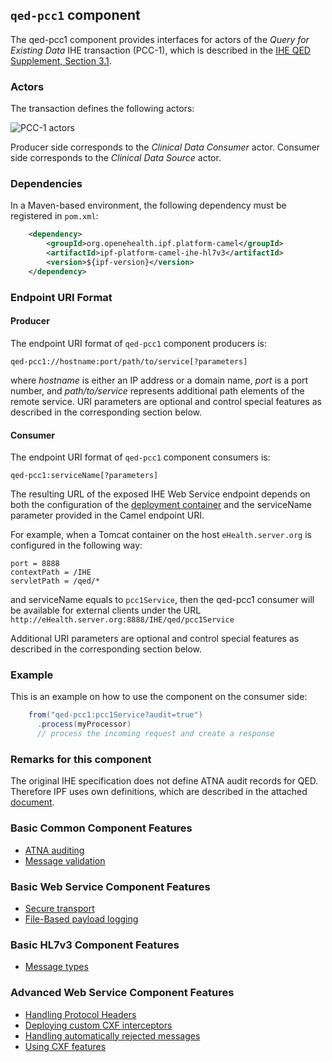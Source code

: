 
## `qed-pcc1` component

The qed-pcc1 component provides interfaces for actors of the *Query for Existing Data* IHE transaction (PCC-1),
which is described in the [IHE QED Supplement, Section 3.1](https://www.ihe.net/Technical_Framework/upload/IHE_PCC_Query_for_Existing_Data_QED_Supplement_TI_2008-08-22.pdf).

### Actors

The transaction defines the following actors:

![PCC-1 actors](images/pcc1.png)

Producer side corresponds to the *Clinical Data Consumer* actor.
Consumer side corresponds to the *Clinical Data Source* actor.

### Dependencies

In a Maven-based environment, the following dependency must be registered in `pom.xml`:

```xml
    <dependency>
        <groupId>org.openehealth.ipf.platform-camel</groupId>
        <artifactId>ipf-platform-camel-ihe-hl7v3</artifactId>
        <version>${ipf-version}</version>
    </dependency>
```

### Endpoint URI Format

#### Producer

The endpoint URI format of `qed-pcc1` component producers is:

```
qed-pcc1://hostname:port/path/to/service[?parameters]
```

where *hostname* is either an IP address or a domain name, *port* is a port number, and *path/to/service*
represents additional path elements of the remote service.
URI parameters are optional and control special features as described in the corresponding section below.

#### Consumer

The endpoint URI format of `qed-pcc1` component consumers is:

```
qed-pcc1:serviceName[?parameters]
```

The resulting URL of the exposed IHE Web Service endpoint depends on both the configuration of the [deployment container]
and the serviceName parameter provided in the Camel endpoint URI.

For example, when a Tomcat container on the host `eHealth.server.org` is configured in the following way:

```
port = 8888
contextPath = /IHE
servletPath = /qed/*
```

and serviceName equals to `pcc1Service`, then the qed-pcc1 consumer will be available for external clients under the URL
`http://eHealth.server.org:8888/IHE/qed/pcc1Service`

Additional URI parameters are optional and control special features as described in the corresponding section below.


### Example

This is an example on how to use the component on the consumer side:

```java
    from("qed-pcc1:pcc1Service?audit=true")
      .process(myProcessor)
      // process the incoming request and create a response
```

### Remarks for this component

The original IHE specification does not define ATNA audit records for QED. Therefore IPF uses own definitions,
which are described in the attached [document](docs/QED-ATNA-Structures.docx).


### Basic Common Component Features

* [ATNA auditing]
* [Message validation]

### Basic Web Service Component Features

* [Secure transport]
* [File-Based payload logging]

### Basic HL7v3 Component Features

* [Message types]

### Advanced Web Service Component Features

* [Handling Protocol Headers]
* [Deploying custom CXF interceptors]
* [Handling automatically rejected messages]
* [Using CXF features]


[ATNA auditing]: ../ipf-platform-camel-ihe/atna.html
[Message validation]: ../ipf-platform-camel-ihe/messageValidation.html

[deployment container]: ../ipf-platform-camel-ihe-ws/deployment.html
[Secure Transport]: ../ipf-platform-camel-ihe-ws/secureTransport.html
[File-Based payload logging]: ../ipf-platform-camel-ihe-ws/payloadLogging.html

[Message types]: messageTypes.html

[Handling Protocol Headers]: ../ipf-platform-camel-ihe-ws/protocolHeaders.html
[Deploying custom CXF interceptors]: ../ipf-platform-camel-ihe-ws/customInterceptors.html
[Handling automatically rejected messages]: ../ipf-platform-camel-ihe-ws/handlingRejected.html
[Using CXF features]: ../ipf-platform-camel-ihe-ws/cxfFeatures.html




